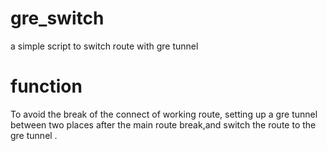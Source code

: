 # gre_switch
a simple script to switch route with gre tunnel
# function
To avoid the break of the connect of working route, setting up a gre tunnel between two places after the main route break,and switch the route to the gre tunnel .
